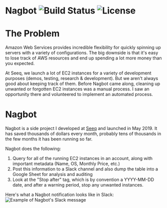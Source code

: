 Nagbot ![Build Status](https://img.shields.io/circleci/build/github/srosenthal/nagbot) ![License](https://img.shields.io/github/license/srosenthal/nagbot)
=========

# The Problem
Amazon Web Services provides incredible flexibility for quickly spinning up servers with a variety of configurations. The big downside is that it's easy to lose track of AWS resources and end up spending a lot more money than you expected.

At Seeq, we launch a lot of EC2 instances for a variety of development purposes (demos, testing, research & development). But we aren't always good about keeping track of them. Before Nagbot came along, cleaning up unwanted or forgotten EC2 instances was a manual process. I saw an opportunity there and volunteered to implement an automated process.


# Nagbot
Nagbot is a side project I developed at [Seeq](https://seeq.com) and launched in May 2019. It has saved thousands of dollars every month, probably tens of thousands in the few months it has been running so far.

Nagbot does the following:
1. Query for all of the running EC2 instances in an account, along with important metadata (Name, OS, Monthly Price, etc.)
2. Post this information to a Slack channel and also dump the table into a Google Sheet for analysis and auditing
3. Look at the "Stop after" tag, which is by convention a YYYY-MM-DD date, and after a warning period, stop any unwanted instances.

Here's what a Nagbot notification looks like in Slack:
![Example of Nagbot's Slack message](https://github.com/srosenthal/nagbot/blob/master/nagbot-slack.png "Example of Nagbot's Slack message")
